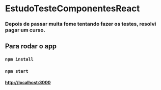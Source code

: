 # EstudoTesteComponentesReact
### Depois de passar muita fome tentando fazer os testes, resolvi pagar um curso.

## Para rodar o app
### `npm install`
### `npm start`

#### [http://localhost:3000](http://localhost:3000)
